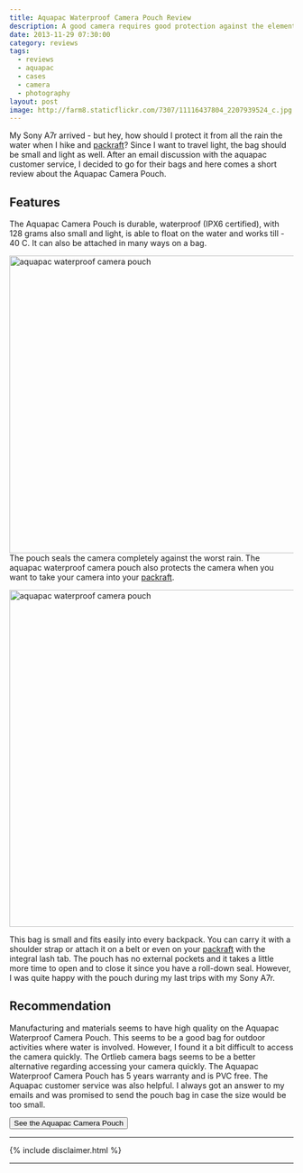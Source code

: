 ```yaml
---
title: Aquapac Waterproof Camera Pouch Review
description: A good camera requires good protection against the elements
date: 2013-11-29 07:30:00
category: reviews
tags:
  - reviews
  - aquapac
  - cases
  - camera
  - photography
layout: post
image: http://farm8.staticflickr.com/7307/11116437804_2207939524_c.jpg
---
```


My Sony A7r arrived - but hey, how should I protect it from all the rain the water when I hike and <a href="http://hikeventures.com/gear-review-unpacking-alpacka-packraft/" target="_self">packraft</a>? Since I want to travel light, the bag should be small and light as well. After an email discussion with the aquapac customer service, I decided to go for their bags and here comes a short review about the Aquapac Camera Pouch.

<amp-img src="http://farm8.staticflickr.com/7307/11116437804_2207939524_c.jpg" width="100%" alt="aquapac waterproof camera pouch"></amp-img>

<!--more-->

## Features
The Aquapac Camera Pouch is durable, waterproof (IPX6 certified), with 128 grams also small and light, is able to float on the water and works till - 40 C. It can also be attached in many ways on a bag.

<a href="http://amzn.to/1tT2v8b" rel="nofollow"><img src="http://farm4.staticflickr.com/3711/11116414646_a5d57a4fbb_c.jpg" width="800" height="528" alt="aquapac waterproof camera pouch"></a>
The pouch seals the camera completely against the worst rain. The aquapac waterproof camera pouch also protects the camera when you want to take your camera into your <a href="http://hikeventures.com/gear-review-unpacking-alpacka-packraft/" target="_self">packraft</a>.

<a href="http://amzn.to/1tT2v8b" rel="nofollow"><img src="http://farm6.staticflickr.com/5510/11116413886_45337b44e0_c.jpg" width="800" height="598" alt="aquapac waterproof camera pouch"></a>

This bag is small and fits easily into every backpack. You can carry it with a shoulder strap or attach it on a belt or even on your <a href="http://hikeventures.com/gear-review-unpacking-alpacka-packraft/" target="_self">packraft</a> with the integral lash tab. The pouch has no external pockets and it takes a little more time to open and to close it since you have a roll-down seal. However, I was quite happy with the pouch during my last trips with my Sony A7r.

## Recommendation
Manufacturing and materials seems to have high quality on the Aquapac Waterproof Camera Pouch. This seems to be a good bag for outdoor activities where water is involved. However, I found it a bit difficult to access the camera quickly. The Ortlieb camera bags seems to be a better alternative regarding accessing your camera quickly.  The Aquapac  Waterproof Camera Pouch has 5 years warranty and is PVC free. The Aquapac customer service was also helpful. I always got an answer to my emails and was promised to send the pouch bag in case the size would be too small.

<a href="http://www.sunnysports.com/nspc/p-apcspcp/aquapac-storm-proof-camera-pouch/" rel="nofollow"><button type="button" class="btn btn-danger">See the Aquapac Camera Pouch</button></a>

---

{% include disclaimer.html %}

---
